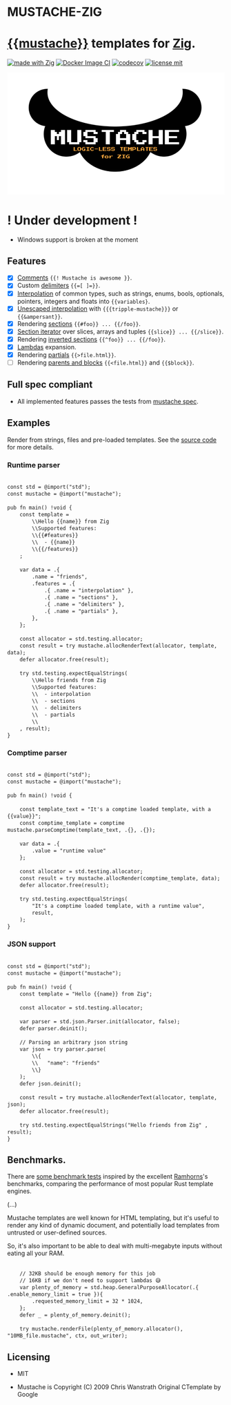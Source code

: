 # MUSTACHE-ZIG
# [{{mustache}}](https://mustache.github.io/) templates for [Zig](https://ziglang.org/).

[![made with Zig](https://img.shields.io/badge/made%20with%20%E2%9D%A4%20-Zig-orange)](https://ziglang.org/)
[![Docker Image CI](https://github.com/batiati/mustache-zig/actions/workflows/ci-codecov.yml/badge.svg)](https://github.com/batiati/mustache-zig/actions/workflows/ci-codecov.yml)
[![codecov](https://codecov.io/gh/batiati/mustache-zig/branch/master/graph/badge.svg)](https://codecov.io/gh/batiati/mustache-zig)
[![license mit](https://img.shields.io/github/license/batiati/mustache-zig)](https://github.com/batiati/mustache-zig/blob/master/LICENSE.txt)

![logo](mustache.png)

# ! Under development !

- Windows support is broken at the moment

## Features

- [X] [Comments](https://github.com/mustache/spec/blob/master/specs/comments.yml) `{{! Mustache is awesome }}`.
- [X] Custom [delimiters](https://github.com/mustache/spec/blob/master/specs/delimiters.yml) `{{=[ ]=}}`.
- [X] [Interpolation](https://github.com/mustache/spec/blob/master/specs/interpolation.yml) of common types, such as strings, enums, bools, optionals, pointers, integers and floats into `{{variables}`.
- [X] [Unescaped interpolation](https://github.com/mustache/spec/blob/b2aeb3c283de931a7004b5f7a2cb394b89382369/specs/interpolation.yml#L52) with `{{{tripple-mustache}}}` or `{{&ampersant}}`.
- [X] Rendering [sections](https://github.com/mustache/spec/blob/master/specs/sections.yml) `{{#foo}} ... {{/foo}}`.
- [X] [Section iterator](https://github.com/mustache/spec/blob/b2aeb3c283de931a7004b5f7a2cb394b89382369/specs/sections.yml#L133) over slices, arrays and tuples `{{slice}} ... {{/slice}}`.
- [X] Rendering [inverted sections](https://github.com/mustache/spec/blob/master/specs/inverted.yml) `{{^foo}} ... {{/foo}}`.
- [X] [Lambdas](https://github.com/mustache/spec/blob/master/specs/~lambdas.yml) expansion.
- [X] Rendering [partials](https://github.com/mustache/spec/blob/master/specs/partials.yml) `{{>file.html}}`.
- [ ] Rendering [parents and blocks](https://github.com/mustache/spec/blob/master/specs/~inheritance.yml) `{{<file.html}}` and `{{$block}}`.

## Full spec compliant

+ All implemented features passes the tests from [mustache spec](https://github.com/mustache/spec).

## Examples

Render from strings, files and pre-loaded templates.
See the [source code](https://github.com/batiati/mustache-zig/blob/master/samples/src/main.zig) for more details.

### Runtime parser

```Zig

const std = @import("std");
const mustache = @import("mustache");

pub fn main() !void {
    const template =
        \\Hello {{name}} from Zig
        \\Supported features:
        \\{{#features}}
        \\  - {{name}}
        \\{{/features}}
    ;

    var data = .{
        .name = "friends",
        .features = .{
            .{ .name = "interpolation" },
            .{ .name = "sections" },
            .{ .name = "delimiters" },
            .{ .name = "partials" },
        },
    };

    const allocator = std.testing.allocator;
    const result = try mustache.allocRenderText(allocator, template, data);
    defer allocator.free(result);

    try std.testing.expectEqualStrings(
        \\Hello friends from Zig
        \\Supported features:
        \\  - interpolation
        \\  - sections
        \\  - delimiters
        \\  - partials
        \\
    , result);
}

```

### Comptime parser

```Zig

const std = @import("std");
const mustache = @import("mustache");

pub fn main() !void {

    const template_text = "It's a comptime loaded template, with a {{value}}";
    const comptime_template = comptime mustache.parseComptime(template_text, .{}, .{});
    
    var data = .{
        .value = "runtime value"
    };

    const allocator = std.testing.allocator;
    const result = try mustache.allocRender(comptime_template, data);
    defer allocator.free(result);

    try std.testing.expectEqualStrings(
        "It's a comptime loaded template, with a runtime value", 
        result,
    );
}

```


### JSON support

```Zig

const std = @import("std");
const mustache = @import("mustache");

pub fn main() !void {
    const template = "Hello {{name}} from Zig";

    const allocator = std.testing.allocator;

    var parser = std.json.Parser.init(allocator, false);
    defer parser.deinit();

    // Parsing an arbitrary json string
    var json = try parser.parse(
        \\{
        \\   "name": "friends"
        \\}
    );
    defer json.deinit();

    const result = try mustache.allocRenderText(allocator, template, json);
    defer allocator.free(result);

    try std.testing.expectEqualStrings("Hello friends from Zig" , result);
}

```

## Benchmarks.

There are [some benchmark tests](benchmark/src/ramhorns_bench.zig) inspired by the excellent [Ramhorns](https://github.com/maciejhirsz/ramhorns)'s benchmarks, comparing the performance of most popular Rust template engines.

(...)

Mustache templates are well known for HTML templating, but it's useful to render any kind of dynamic document, and potentially load templates from untrusted or user-defined sources.

So, it's also important to be able to deal with multi-megabyte inputs without eating all your RAM.

```Zig

    // 32KB should be enough memory for this job
    // 16KB if we don't need to support lambdas 😅
    var plenty_of_memory = std.heap.GeneralPurposeAllocator(.{ .enable_memory_limit = true }){
        .requested_memory_limit = 32 * 1024,
    };
    defer _ = plenty_of_memory.deinit();

    try mustache.renderFile(plenty_of_memory.allocator(), "10MB_file.mustache", ctx, out_writer);

```

## Licensing

- MIT

- Mustache is Copyright (C) 2009 Chris Wanstrath
Original CTemplate by Google